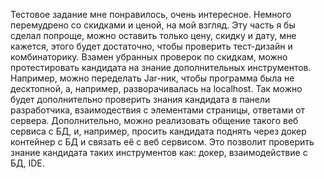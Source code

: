 Тестовое задание мне понравилось, очень интересное. Немного перемудрено со скидками и ценой, на мой взгляд. Эту часть я бы сделал попроще, можно оставить только цену, скидку и дату, мне кажется, этого будет достаточно, чтобы проверить тест-дизайн и комбинаторику. 
Взамен убранных проверок по скидкам, можно протестировать кандидата на знание дополнительных инструментов. 
Например, можно переделать Jar-ник, чтобы программа была не десктопной, а, например, разворачивалась на localhost. Так можно будет дополнительно проверить знания кандидата в панели разработчика, взаимодествия с элементами страницы, ответами от сервера. 
Дополнительно, можно реализовать общение такого веб сервиса с БД, и, например, просить кандидата поднять через докер контейнер с БД и связать её с веб сервисом. Это позволит проверить знание кандидата таких инструментов как: докер, взаимодействие с БД, IDE. 

